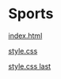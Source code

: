# Sports
[index.html](https://rawandrahhal.github.io/Sports/index.html)

[style.css](https://rawandrahhal.github.io/Sports/style.css)



[style.css last](https://replit.com/@rawandrrr/Sports-5#README.md)